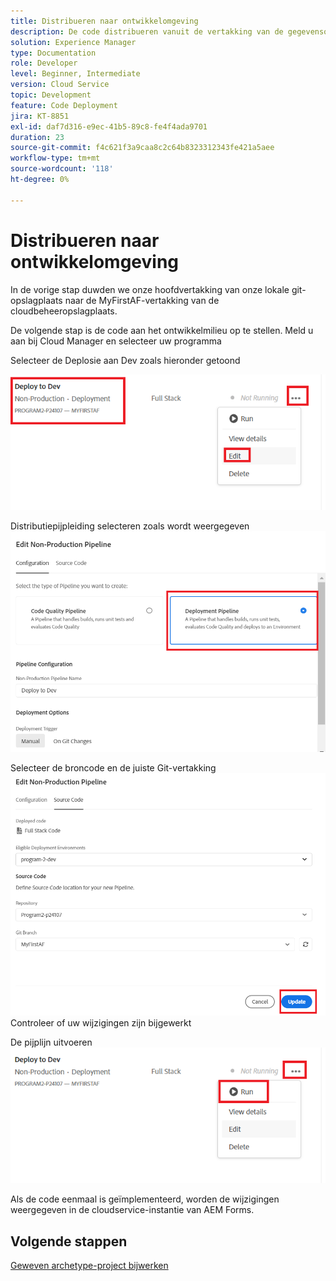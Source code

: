 ```yaml
---
title: Distribueren naar ontwikkelomgeving
description: De code distribueren vanuit de vertakking van de gegevensopslagruimte van de cloud Manager
solution: Experience Manager
type: Documentation
role: Developer
level: Beginner, Intermediate
version: Cloud Service
topic: Development
feature: Code Deployment
jira: KT-8851
exl-id: daf7d316-e9ec-41b5-89c8-fe4f4ada9701
duration: 23
source-git-commit: f4c621f3a9caa8c2c64b8323312343fe421a5aee
workflow-type: tm+mt
source-wordcount: '118'
ht-degree: 0%

---
```


# Distribueren naar ontwikkelomgeving

In de vorige stap duwden we onze hoofdvertakking van onze lokale git-opslagplaats naar de MyFirstAF-vertakking van de cloudbeheeropslagplaats.

De volgende stap is de code aan het ontwikkelmilieu op te stellen.
Meld u aan bij Cloud Manager en selecteer uw programma

Selecteer de Deplosie aan Dev zoals hieronder getoond


![ eerste-stap ](assets/deploy-first-step1.png)


Distributiepijpleiding selecteren zoals wordt weergegeven
![ eerste-stap ](assets/deploy1.png)

Selecteer de broncode en de juiste Git-vertakking
![ eerste-stap ](assets/deploy2.png)
Controleer of uw wijzigingen zijn bijgewerkt

De pijplijn uitvoeren
![ looppas-pijpleiding ](assets/run-pipeline.png)

Als de code eenmaal is geïmplementeerd, worden de wijzigingen weergegeven in de cloudservice-instantie van AEM Forms.

## Volgende stappen

[Geweven archetype-project bijwerken](./updating-project-archetype.md)
